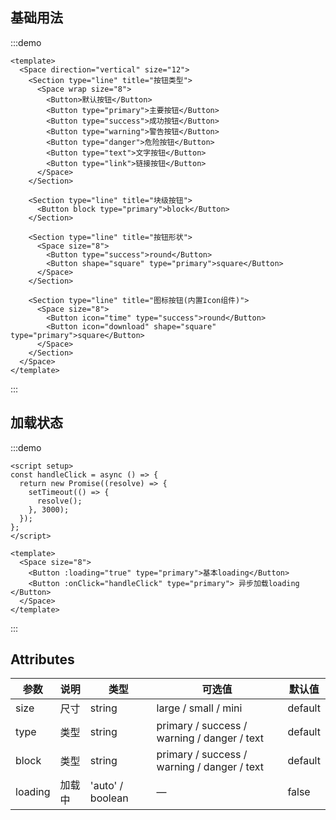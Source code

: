 <script setup>
</script>

## 基础用法

:::demo

```vue
<template>
  <Space direction="vertical" size="12">
    <Section type="line" title="按钮类型">
      <Space wrap size="8">
        <Button>默认按钮</Button>
        <Button type="primary">主要按钮</Button>
        <Button type="success">成功按钮</Button>
        <Button type="warning">警告按钮</Button>
        <Button type="danger">危险按钮</Button>
        <Button type="text">文字按钮</Button>
        <Button type="link">链接按钮</Button>
      </Space>
    </Section>

    <Section type="line" title="块级按钮">
      <Button block type="primary">block</Button>
    </Section>

    <Section type="line" title="按钮形状">
      <Space size="8">
        <Button type="success">round</Button>
        <Button shape="square" type="primary">square</Button>
      </Space>
    </Section>

    <Section type="line" title="图标按钮(内置Icon组件)">
      <Space size="8">
        <Button icon="time" type="success">round</Button>
        <Button icon="download" shape="square" type="primary">square</Button>
      </Space>
    </Section>
  </Space>
</template>
```

:::

## 加载状态

:::demo

```vue
<script setup>
const handleClick = async () => {
  return new Promise((resolve) => {
    setTimeout(() => {
      resolve();
    }, 3000);
  });
};
</script>

<template>
  <Space size="8">
    <Button :loading="true" type="primary">基本loading</Button>
    <Button :onClick="handleClick" type="primary"> 异步加载loading </Button>
  </Space>
</template>
```

:::

## Attributes

| 参数    | 说明   | 类型             | 可选值                                      | 默认值  |
| ------- | ------ | ---------------- | ------------------------------------------- | ------- |
| size    | 尺寸   | string           | large / small / mini                        | default |
| type    | 类型   | string           | primary / success / warning / danger / text | default |
| block   | 类型   | string           | primary / success / warning / danger / text | default |
| loading | 加载中 | 'auto' / boolean | —                                           | false   |
